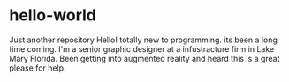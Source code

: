 # hello-world
Just another repository
Hello!
totally new to programming. its been a long time coming. I'm a senior graphic designer at a infustracture firm in Lake Mary Florida. Been getting into augmented reality and heard this is a great please for help. 
